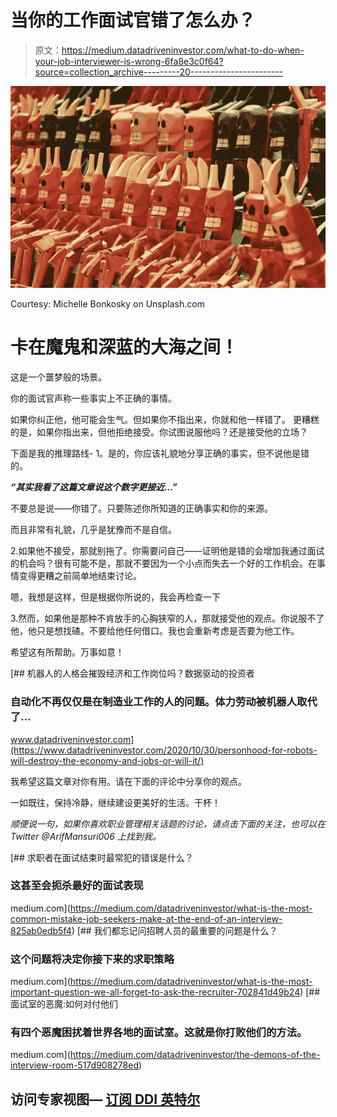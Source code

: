 # 当你的工作面试官错了怎么办？

> 原文：<https://medium.datadriveninvestor.com/what-to-do-when-your-job-interviewer-is-wrong-6fa8e3c0f64?source=collection_archive---------20----------------------->

![](img/35190a7affdea3340893caf44408c446.png)

Courtesy: Michelle Bonkosky on Unsplash.com

# **卡在魔鬼和深蓝的大海之间！**

这是一个噩梦般的场景。

你的面试官声称一些事实上不正确的事情。

如果你纠正他，他可能会生气。但如果你不指出来，你就和他一样错了。
更糟糕的是，如果你指出来，但他拒绝接受。你试图说服他吗？还是接受他的立场？

下面是我的推理路线-
1。是的，你应该礼貌地分享正确的事实，但不说他是错的。

***“其实我看了这篇文章说这个数字更接近…”***

不要总是说——你错了。只要陈述你所知道的正确事实和你的来源。

而且非常有礼貌，几乎是犹豫而不是自信。

2.如果他不接受，那就别拖了。你需要问自己——证明他是错的会增加我通过面试的机会吗？很有可能不是，那就不要因为一个小点而失去一个好的工作机会。在事情变得更糟之前简单地结束讨论。

嗯，我想是这样，但是根据你所说的，我会再检查一下 

3.然而，如果他是那种不肯放手的心胸狭窄的人，那就接受他的观点。你说服不了他，他只是想找碴。不要给他任何借口。我也会重新考虑是否要为他工作。

希望这有所帮助。万事如意！

[](https://www.datadriveninvestor.com/2020/10/30/personhood-for-robots-will-destroy-the-economy-and-jobs-or-will-it/) [## 机器人的人格会摧毁经济和工作岗位吗？数据驱动的投资者

### 自动化不再仅仅是在制造业工作的人的问题。体力劳动被机器人取代了…

www.datadriveninvestor.com](https://www.datadriveninvestor.com/2020/10/30/personhood-for-robots-will-destroy-the-economy-and-jobs-or-will-it/) 

我希望这篇文章对你有用。请在下面的评论中分享你的观点。

一如既往，保持冷静，继续建设更美好的生活。干杯！

*顺便说一句，如果你喜欢职业管理相关话题的讨论，请点击下面的关注，也可以在 Twitter @ArifMansuri006 上找到我。*

[](https://medium.com/datadriveninvestor/what-is-the-most-common-mistake-job-seekers-make-at-the-end-of-an-interview-825ab0edb5f4) [## 求职者在面试结束时最常犯的错误是什么？

### 这甚至会扼杀最好的面试表现

medium.com](https://medium.com/datadriveninvestor/what-is-the-most-common-mistake-job-seekers-make-at-the-end-of-an-interview-825ab0edb5f4) [](https://medium.com/datadriveninvestor/what-is-the-most-important-question-we-all-forget-to-ask-the-recruiter-702841d49b24) [## 我们都忘记问招聘人员的最重要的问题是什么？

### 这个问题将决定你接下来的求职策略

medium.com](https://medium.com/datadriveninvestor/what-is-the-most-important-question-we-all-forget-to-ask-the-recruiter-702841d49b24) [](https://medium.com/datadriveninvestor/the-demons-of-the-interview-room-517d908278ed) [## 面试室的恶魔:如何对付他们

### 有四个恶魔困扰着世界各地的面试室。这就是你打败他们的方法。

medium.com](https://medium.com/datadriveninvestor/the-demons-of-the-interview-room-517d908278ed) 

## 访问专家视图— [订阅 DDI 英特尔](https://datadriveninvestor.com/ddi-intel)